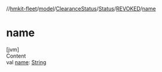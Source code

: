//[hmkit-fleet](../../../../../index.md)/[model](../../../index.md)/[ClearanceStatus](../../index.md)/[Status](../index.md)/[REVOKED](index.md)/[name](name.md)



# name  
[jvm]  
Content  
val [name](name.md): [String](https://kotlinlang.org/api/latest/jvm/stdlib/kotlin/-string/index.html)  



